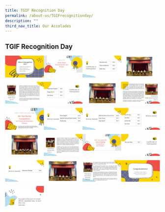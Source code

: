 ```yaml
---
title: TGIF Recognition Day
permalink: /about-us/TGIFrecognitionday/
description: ""
third_nav_title: Our Accolades
---
```

## TGIF Recognition Day

<p>
<img align="left" src="/images/2022-T1W3-TGIF-Recognition-Day2.jpg" style="width:25%">  
</p> 

<p>
<img align="left" src="/images/2022-T1W3-TGIF-Recognition-Day3.jpg" style="width:25%">  
</p> 

<p>  
<img align="left" src="/images/2022-T1W3-TGIF-Recognition-Day4.jpg" style="width:25%">  
</p> 

<p>
<img align="left" src="/images/2022-T1W3-TGIF-Recognition-Day5.jpg" style="width:25%">  
</p>


<br clear="left">


<p>
<img align="left" src="/images/2022-T1W3-TGIF-Recognition-Day6.jpg" style="width:25%">  
</p> 

<p>
<img align="left" src="/images/2022-T1W3-TGIF-Recognition-Day7.jpg" style="width:25%">  
</p> 

<p>  
<img align="left" src="/images/2022-T1W3-TGIF-Recognition-Day8-1.jpg" style="width:25%">  
</p> 

<p>
<img align="left" src="/images/2022-T1W3-TGIF-Recognition-Day9-1.jpg" style="width:25%">  
</p>

<br clear="left">

<p>
<img align="left" src="/images/2022-T1W3-TGIF-Recognition-Day10-1.jpg" style="width:25%">  
</p> 

<p>
<img align="left" src="/images/2022-T1W3-TGIF-Recognition-Day11-1.jpg" style="width:25%">  
</p> 

<p>  
<img align="left" src="/images/2022-T1W3-TGIF-Recognition-Day12-1.jpg" style="width:25%">  
</p> 

<p>
<img align="left" src="/images/2022-T1W3-TGIF-Recognition-Day13-1.jpg" style="width:25%">  
</p>

<br clear="left">

<p>
<img align="left" src="/images/2022-T1W3-TGIF-Recognition-Day14-1.jpg" style="width:25%">  
</p> 

<p>
<img align="left" src="/images/2022-T1W3-TGIF-Recognition-Day15-1.jpg" style="width:25%">  
</p> 

<p>  
<img align="left" src="/images/2022-T1W3-TGIF-Recognition-Day16-1.jpg" style="width:25%">  
</p> 

<p>
<img align="left" src="/images/2022-T1W3-TGIF-Recognition-Day17-1.jpg" style="width:25%">  
</p>

<br clear="left">


<p>  
<img align="left" src="/images/2022-T1W3-TGIF-Recognition-Day18-1.jpg" style="width:25%">  
</p><p>  
<img align="left" src="/images/2022-T1W3-TGIF-Recognition-Day19-1.jpg" style="width:25%">  
</p><p>  
<img align="left" src="/images/2022-T1W3-TGIF-Recognition-Day20-1.jpg" style="width:25%">  
</p><p>  
<img align="left" src="/images/2022-T1W3-TGIF-Recognition-Day21-1.jpg" style="width:25%">  
</p><br clear="left">

<p>
<img align="left" style="width:25%">  
</p>

<p>  
<img align="left" src=" /images/2022-T1W3-TGIF-Recognition-Day22-1.jpg" style="width:25%"> 
	</p>